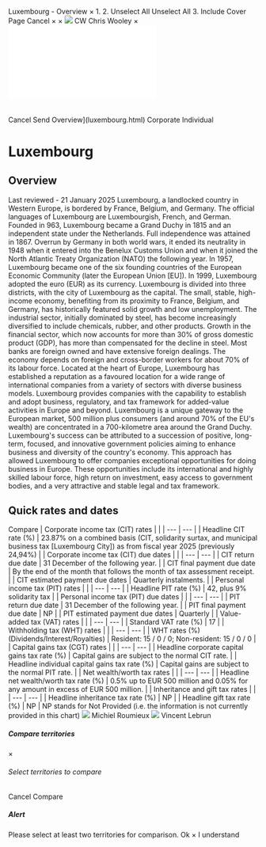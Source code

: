 Luxembourg - Overview
×
1.
2.
Unselect All
Unselect All
3.
Include Cover Page
Cancel
×
×
![](-/media/world-wide-tax-summaries/attachments/global---chris-wooley.ashx%3Frev=ac5e5f3223b34096b1afc2a6009c7320&revision=ac5e5f32-23b3-4096-b1af-c2a6009c7320&hash=859B7ADC84DC2CBEC9760E9E6EE7DE6D0A8BFCDF)
CW
Chris Wooley
×
![](luxembourg.html)
######
Cancel
Send
Overview](luxembourg.html)
Corporate
Individual
# Luxembourg
## Overview
Last reviewed - 21 January 2025
Luxembourg, a landlocked country in Western Europe, is bordered by France, Belgium, and Germany. The official languages of Luxembourg are Luxembourgish, French, and German.
Founded in 963, Luxembourg became a Grand Duchy in 1815 and an independent state under the Netherlands. Full independence was attained in 1867. Overrun by Germany in both world wars, it ended its neutrality in 1948 when it entered into the Benelux Customs Union and when it joined the North Atlantic Treaty Organization (NATO) the following year. In 1957, Luxembourg became one of the six founding countries of the European Economic Community (later the European Union [EU]). In 1999, Luxembourg adopted the euro (EUR) as its currency.
Luxembourg is divided into three districts, with the city of Luxembourg as the capital. The small, stable, high-income economy, benefiting from its proximity to France, Belgium, and Germany, has historically featured solid growth and low unemployment. The industrial sector, initially dominated by steel, has become increasingly diversified to include chemicals, rubber, and other products. Growth in the financial sector, which now accounts for more than 30% of gross domestic product (GDP), has more than compensated for the decline in steel. Most banks are foreign owned and have extensive foreign dealings. The economy depends on foreign and cross-border workers for about 70% of its labour force.
Located at the heart of Europe, Luxembourg has established a reputation as a favoured location for a wide range of international companies from a variety of sectors with diverse business models. Luxembourg provides companies with the capability to establish and adopt business, regulatory, and tax framework for added-value activities in Europe and beyond. Luxembourg is a unique gateway to the European market, 500 million plus consumers (and around 70% of the EU's wealth) are concentrated in a 700-kilometre area around the Grand Duchy.
Luxembourg's success can be attributed to a succession of positive, long-term, focused, and innovative government policies aiming to enhance business and diversity of the country's economy. This approach has allowed Luxembourg to offer companies exceptional opportunities for doing business in Europe. These opportunities include its international and highly skilled labour force, high return on investment, easy access to government bodies, and a very attractive and stable legal and tax framework.
## Quick rates and dates
Compare
| Corporate income tax (CIT) rates | |
| --- | --- |
| Headline CIT rate (%) | 23.87% on a combined basis (CIT, solidarity surtax, and municipal business tax [Luxembourg City]) as from fiscal year 2025 (previously 24,94%) |
| Corporate income tax (CIT) due dates | |
| --- | --- |
| CIT return due date | 31 December of the following year. |
| CIT final payment due date | By the end of the month that follows the month of tax assessment receipt. |
| CIT estimated payment due dates | Quarterly instalments. |
| Personal income tax (PIT) rates | |
| --- | --- |
| Headline PIT rate (%) | 42, plus 9% solidarity tax |
| Personal income tax (PIT) due dates | |
| --- | --- |
| PIT return due date | 31 December of the following year. |
| PIT final payment due date | NP |
| PIT estimated payment due dates | Quarterly |
| Value-added tax (VAT) rates | |
| --- | --- |
| Standard VAT rate (%) | 17 |
| Withholding tax (WHT) rates | |
| --- | --- |
| WHT rates (%) (Dividends/Interest/Royalties) | Resident: 15 / 0 / 0;  Non-resident: 15 / 0 / 0 |
| Capital gains tax (CGT) rates | |
| --- | --- |
| Headline corporate capital gains tax rate (%) | Capital gains are subject to the normal CIT rate. |
| Headline individual capital gains tax rate (%) | Capital gains are subject to the normal PIT rate. |
| Net wealth/worth tax rates | |
| --- | --- |
| Headline net wealth/worth tax rate (%) | 0.5% up to EUR 500 million and 0.05% for any amount in excess of EUR 500 million. |
| Inheritance and gift tax rates | |
| --- | --- |
| Headline inheritance tax rate (%) | NP |
| Headline gift tax rate (%) | NP |
NP stands for Not Provided (i.e. the information is not currently provided in this chart)
![](-/media/world-wide-tax-summaries/attachments/luxembourg---michiel-roumieux.ashx%3Frev=af6a8b1bb5d34ec1ba9ac997f38234a8&revision=af6a8b1b-b5d3-4ec1-ba9a-c997f38234a8&hash=C3D77CE2857CA4A6FC0674FD519D918D9134E106)
Michiel Roumieux
![](-/media/world-wide-tax-summaries/luxembourgvincent-lebrunluxembourg--vincent-lebrunjpg20231004143008249.ashx%3Frev=f848a3728ff0455cb465b82310d90583&revision=f848a372-8ff0-455c-b465-b82310d90583&hash=38E1784644A138D156D05033D4FBFF59804F45A1)
Vincent Lebrun
##### Compare territories
×
###### Select territories to compare
#####
Cancel
Compare
##### Alert
Please select at least two territories for comparison.
Ok
×
I understand